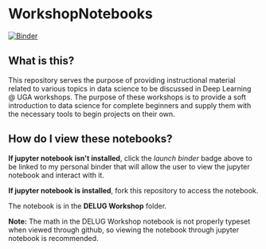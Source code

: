 # WorkshopNotebooks

[![Binder](https://mybinder.org/badge_logo.svg)](https://mybinder.org/v2/gh/NiqAngel/WorkshopNotebooks/3f6d472f0a9dbf8531fd6123339305499efa64a6)

## What is this?

This repository serves the purpose of providing instructional material related to various topics in data science to be discussed in Deep Learning @ UGA workshops. The purpose of these workshops is to provide a soft introduction to data science for complete beginners and supply them with the necessary tools to begin projects on their own.

## How do I view these notebooks?

__If jupyter notebook isn't installed__, click the _launch binder_ badge above to be linked to my personal binder that will allow the user to view the jupyter notebook and interact with it.

__If jupyter notebook is installed__, fork this repository to access the notebook.

The notebook is in the __DELUG Workshop__ folder.

__Note:__ The math in the DELUG Workshop notebook is not properly typeset when viewed through github, so viewing the notebook through jupyter notebook is recommended.
